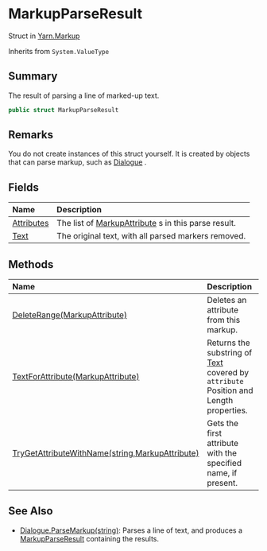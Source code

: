 # MarkupParseResult

Struct in [Yarn.Markup](/api/csharp/yarn.markup.md)

Inherits from `System.ValueType`

## Summary


The result of parsing a line of marked-up text.


```csharp
public struct MarkupParseResult
```

## Remarks


You do not create instances of this struct yourself. It is created
by objects that can parse markup, such as  <a href="yarn.dialogue.md">Dialogue</a> .


## Fields

|Name|Description|
|:---|:---|
|[Attributes](/api/csharp/yarn.markup.markupparseresult.attributes.md)|The list of  <a href="yarn.markup.markupattribute.md">MarkupAttribute</a> s in this parse result.|
|[Text](/api/csharp/yarn.markup.markupparseresult.text.md)|The original text, with all parsed markers removed.|

## Methods

|Name|Description|
|:---|:---|
|[DeleteRange(MarkupAttribute)](/api/csharp/yarn.markup.markupparseresult.deleterange.md)|Deletes an attribute from this markup.|
|[TextForAttribute(MarkupAttribute)](/api/csharp/yarn.markup.markupparseresult.textforattribute.md)|Returns the substring of  <a href="yarn.markup.markupparseresult.text.md">Text</a>  covered by <code>attribute</code>  Position and Length properties.|
|[TryGetAttributeWithName(string,MarkupAttribute)](/api/csharp/yarn.markup.markupparseresult.trygetattributewithname.md)|Gets the first attribute with the specified name, if present.|

## See Also

* [Dialogue.ParseMarkup\(string\)](/api/csharp/yarn.dialogue.parsemarkup.md): Parses a line of text, and produces a  <a href="yarn.markup.markupparseresult.md">MarkupParseResult</a>  containing the results.

